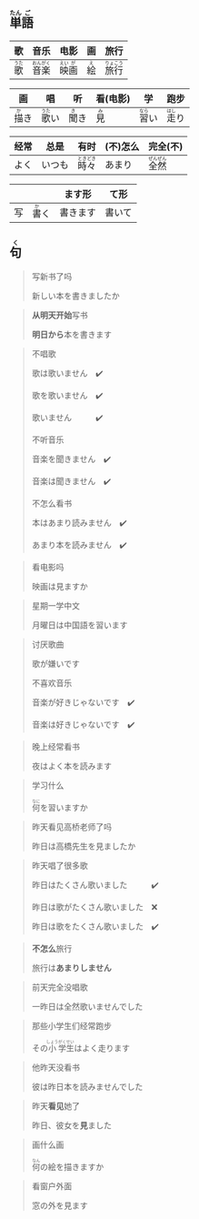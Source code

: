 ## <ruby>単<rt>たん</rt></ruby><ruby>語<rt>ご</rt></ruby>

| 歌                         | 音乐                                                 | 电影                                                | 画                        | 旅行                                                 |
| ------------------------- | -------------------------------------------------- | ------------------------------------------------- | ------------------------ | -------------------------------------------------- |
| <ruby>歌<rt>うた</rt></ruby> | <ruby>音<rt>おん</rt></ruby><ruby>楽<rt>がく</rt></ruby> | <ruby>映<rt>えい</rt></ruby><ruby>画<rt>が</rt></ruby> | <ruby>絵<rt>え</rt></ruby> | <ruby>旅<rt>りょ</rt></ruby><ruby>行<rt>こう</rt></ruby> |

| 画                           | 唱                             | 听                           | 看(电影)                   | 学                             | 跑步                           |
| ---------------------------- | ------------------------------ | ---------------------------- | -------------------------- | ------------------------------ | ------------------------------ |
| <ruby>描<rt>か</rt></ruby>き | <ruby>歌<rt>うた</rt></ruby>い | <ruby>聞<rt>き</rt></ruby>き | <ruby>見<rt>み</rt></ruby> | <ruby>習<rt>なら</rt></ruby>い | <ruby>走<rt>はし</rt></ruby>り |

| 经常 | 总是   | 有时                               | (不)怎么 | 完全(不)                                                 |
| ---- | ------ | ---------------------------------- | -------- | -------------------------------------------------------- |
| よく | いつも | <ruby>時々<rt>ときどき</rt></ruby> | あまり   | <ruby>全<rt>ぜん</rt></ruby><ruby>然<rt>ぜん</rt></ruby> |

|      |                              | ます形   | て形   |
| ---- | ---------------------------- | -------- | ------ |
| 写   | <ruby>書<rt>か</rt></ruby>く | 書きます | 書いて |



## <ruby>句<rt>く</rt></ruby>

> 写新书了吗
> 
> 新しい本を書きましたか

> **从明天开始**写书
> 
> **明日から**本を書きます

> 不唱歌
> 
> 歌は歌いません　✔️
> 
> 歌を歌いません　✔️
> 
> 歌いません　　　✔️
> 
> 不听音乐
> 
> 音楽を聞きません　✔️
> 
> 音楽は聞きません　✔️
> 
> 不怎么看书
> 
> 本はあまり読みません　✔️
> 
> あまり本を読みません　✔️

> 看电影吗
> 
> 映画は見ますか

> 星期一学中文
> 
> 月曜日は中国語を習います

> 讨厌歌曲
> 
> 歌が嫌いです
> 
> 不喜欢音乐
> 
> 音楽が好きじゃないです　✔️
> 
> 音楽は好きじゃないです　✔️

> 晚上经常看书
> 
> 夜はよく本を読みます

> 学习什么
> 
> <ruby>何<rt>なに</rt></ruby>を習いますか

> 昨天看见高桥老师了吗
> 
> 昨日は高橋先生を見ましたか

> 昨天唱了很多歌
> 
> 昨日はたくさん歌いました　　　✔️
> 
> 昨日は歌がたくさん歌いました　❌
> 
> 昨日は歌をたくさん歌いました　✔️

> **不怎么**旅行
> 
> 旅行は**あまりしません**

> 前天完全没唱歌
> 
> 一昨日は全然歌いませんでした

> 那些小学生们经常跑步
> 
> その<ruby>小<rt>しょう</rt></ruby><ruby>学<rt>がく</rt></ruby><ruby>生<rt>せい</rt></ruby>はよく走ります

> 他昨天没看书
> 
> 彼は昨日本を読みませんでした

> 昨天**看见**她了
>
> 昨日、彼女を**見**ました

> 画什么画
>
> <ruby>何<rt>なん</rt></ruby>の絵を描きますか

> 看窗户外面
>
> 窓の外を見ます
